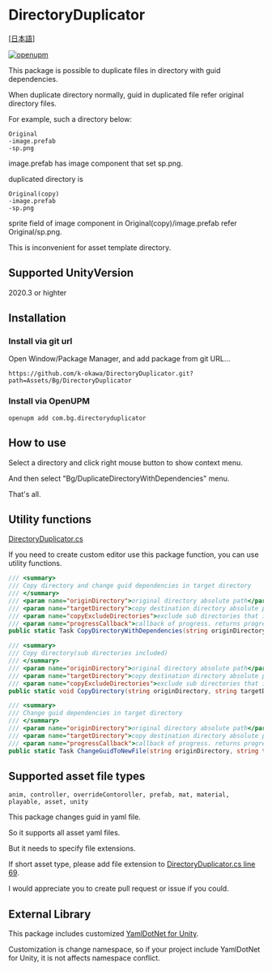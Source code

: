 # DirectoryDuplicator
[[日本語](https://qiita.com/KyoheiOkawa/items/b53ba29a29436078b9d8)]

[![openupm](https://img.shields.io/npm/v/com.littlebigfun.addressable-importer?label=openupm&registry_uri=https://package.openupm.com)](https://openupm.com/packages/com.littlebigfun.addressable-importer/)

This package is possible to duplicate files in directory with guid dependencies.

When duplicate directory normally, guid in duplicated file refer original directory files.

For example, such a directory below:

```
Original
-image.prefab
-sp.png
```

image.prefab has image component that set sp.png.

duplicated directory is

```
Original(copy)
-image.prefab
-sp.png
```

sprite field of image component in Original(copy)/image.prefab refer Original/sp.png.

This is inconvenient for asset template directory.

## Supported UnityVersion
2020.3 or highter

## Installation

### Install via git url
Open Window/Package Manager, and add package from git URL...

```
https://github.com/k-okawa/DirectoryDuplicator.git?path=Assets/Bg/DirectoryDuplicator
```

### Install via OpenUPM

```
openupm add com.bg.directoryduplicator
```

## How to use

Select a directory and click right mouse button to show context menu.

And then select "Bg/DuplicateDirectoryWithDependencies" menu.

That's all.

## Utility functions

[DirectoryDuplicator.cs](https://github.com/k-okawa/DirectoryDuplicator/blob/master/Assets/Bg/DirectoryDuplicator/Editor/DirectoryDuplicator.cs)

If you need to create custom editor use this package function, you can use utility functions.

```c#
/// <summary>
/// Copy directory and change guid dependencies in target directory
/// </summary>
/// <param name="originDirectory">original directory absolute path</param>
/// <param name="targetDirectory">copy destination directory absolute path</param>
/// <param name="copyExcludeDirectories">exclude sub directories that included in origin directory from copy</param>
/// <param name="progressCallback">callback of progress. returns progress and total count of file count</param>
public static Task CopyDirectoryWithDependencies(string originDirectory, string targetDirectory, string[] copyExcludeDirectories = null, Action<(int progress, int total)> progressCallback = null);

/// <summary>
/// Copy directory(sub directories included)
/// </summary>
/// <param name="originDirectory">original directory absolute path</param>
/// <param name="targetDirectory">copy destination directory absolute path</param>
/// <param name="copyExcludeDirectories">exclude sub directories that included in origin directory from copy</param>
public static void CopyDirectory(string originDirectory, string targetDirectory, string[] copyExcludeDirectories = null);

/// <summary>
/// Change guid dependencies in target directory
/// </summary>
/// <param name="originDirectory">original directory absolute path</param>
/// <param name="targetDirectory">copy destination directory absolute path</param>
/// <param name="progressCallback">callback of progress. returns progress and total count of file count</param>
public static Task ChangeGuidToNewFile(string originDirectory, string targetDirectory, Action<(int progress, int total)> progressCallback = null);
```

## Supported asset file types

```
anim, controller, overrideContoroller, prefab, mat, material, playable, asset, unity
```

This package changes guid in yaml file.

So it supports all asset yaml files.

But it needs to specify file extensions.

If short asset type, please add file extension to [DirectoryDuplicator.cs line 69](https://github.com/k-okawa/DirectoryDuplicator/blob/master/Assets/Bg/DirectoryDuplicator/Editor/DirectoryDuplicator.cs#L69).

I would appreciate you to create pull request or issue if you could.

## External Library

This package includes customized [YamlDotNet for Unity](https://assetstore.unity.com/packages/tools/integration/yamldotnet-for-unity-36292?locale=ja-JP).

Customization is change namespace, so if your project include YamlDotNet for Unity, it is not affects namespace conflict.
